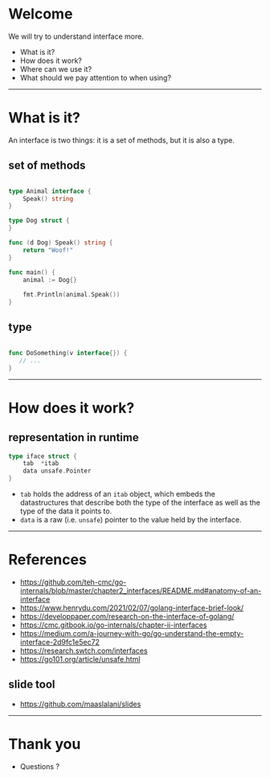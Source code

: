 # Welcome


We will try to understand interface more.

- What is it?
- How does it work?
- Where can we use it?
- What should we pay attention to when using?

---

# What is it?

An interface is two things: it is a set of methods, but it is also a type.

## set of methods

```go

type Animal interface {
    Speak() string
}

type Dog struct {
}

func (d Dog) Speak() string {
    return "Woof!"
}

func main() {
    animal := Dog{}
  
    fmt.Println(animal.Speak())
}

```

## type

```go

func DoSomething(v interface{}) {
   // ...
}
```
---
# How does it work?

## representation in runtime

```go
type iface struct {
    tab  *itab
    data unsafe.Pointer
}

```

* `tab` holds the address of an `itab` object, which embeds the datastructures that describe both the type of the interface as well as the type of the data it points to.
* `data` is a raw (i.e. `unsafe`) pointer to the value held by the interface.

---

# References
- https://github.com/teh-cmc/go-internals/blob/master/chapter2_interfaces/README.md#anatomy-of-an-interface
- https://www.henrydu.com/2021/02/07/golang-interface-brief-look/
- https://developpaper.com/research-on-the-interface-of-golang/
- https://cmc.gitbook.io/go-internals/chapter-ii-interfaces
- https://medium.com/a-journey-with-go/go-understand-the-empty-interface-2d9fc1e5ec72
- https://research.swtch.com/interfaces
- https://go101.org/article/unsafe.html

## slide tool
- https://github.com/maaslalani/slides

---
# Thank you 
- Questions ?
